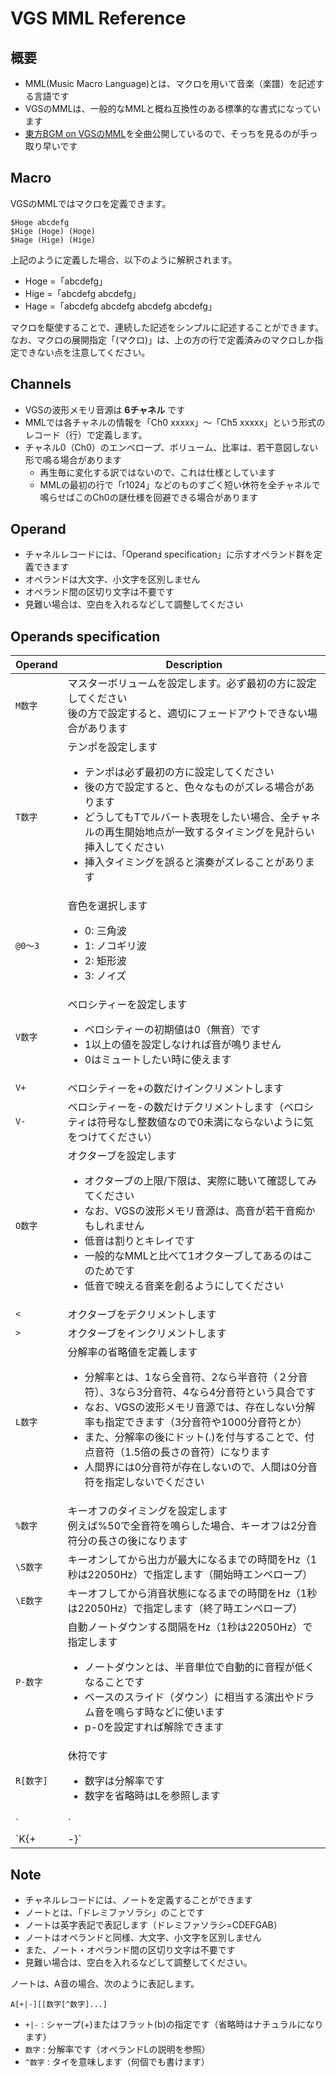 # VGS MML Reference

## 概要
- MML(Music Macro Language)とは、マクロを用いて音楽（楽譜）を記述する言語です
- VGSのMMLは、一般的なMMLと概ね互換性のある標準的な書式になっています
- [東方BGM on VGSのMML](https://github.com/suzukiplan/Touhou-VGS-MML-data)を全曲公開しているので、そっちを見るのが手っ取り早いです

## Macro
VGSのMMLではマクロを定義できます。
```mml
$Hoge abcdefg
$Hige (Hoge) (Hoge)
$Hage (Hige) (Hige)
```

上記のように定義した場合、以下のように解釈されます。
- Hoge =「abcdefg」
- Hige =「abcdefg abcdefg」
- Hage =「abcdefg abcdefg abcdefg abcdefg」

マクロを駆使することで、連続した記述をシンプルに記述することができます。
なお、マクロの展開指定「(マクロ)」は、上の方の行で定義済みのマクロしか指定できない点を注意してください。

## Channels
- VGSの波形メモリ音源は __6チャネル__ です
- MMLでは各チャネルの情報を「Ch0 xxxxx」～「Ch5 xxxxx」という形式のレコード（行）で定義します。
- チャネル0（Ch0）のエンベロープ、ボリューム、比率は、若干意図しない形で鳴る場合があります
  - 再生毎に変化する訳ではないので、これは仕様としています
  - MMLの最初の行で「r1024」などのものすごく短い休符を全チャネルで鳴らせばこのCh0の謎仕様を回避できる場合があります

## Operand
- チャネルレコードには、「Operand specification」に示すオペランド群を定義できます
- オペランドは大文字、小文字を区別しません
- オペランド間の区切り文字は不要です
- 見難い場合は、空白を入れるなどして調整してください

## Operands specification
|Operand|Description|
|---|---|
|`M数字`|マスターボリュームを設定します。必ず最初の方に設定してください<br>後の方で設定すると、適切にフェードアウトできない場合があります|
|`T数字`|テンポを設定します<ul><li>テンポは必ず最初の方に設定してください</li><li>後の方で設定すると、色々なものがズレる場合があります</li><li>どうしてもTでルバート表現をしたい場合、全チャネルの再生開始地点が一致するタイミングを見計らい挿入してください</li><li>挿入タイミングを誤ると演奏がズレることがあります</li></ul>|
|`@0～3`|音色を選択します<ul><li>0: 三角波</li><li>1: ノコギリ波</li><li>2: 矩形波</li><li>3: ノイズ</li></ul>|
|`V数字`|ベロシティーを設定します<ul><li>ベロシティーの初期値は0（無音）です</li><li>1以上の値を設定しなければ音が鳴りません</li><li>0はミュートしたい時に使えます</li></ul>|
|`V+`|ベロシティーを+の数だけインクリメントします|
|`V-`|ベロシティーを-の数だけデクリメントします（ベロシティは符号なし整数値なので0未満にならないように気をつけてください）|
|`O数字`|オクターブを設定します<ul><li>オクターブの上限/下限は、実際に聴いて確認してみてください</li><li>なお、VGSの波形メモリ音源は、高音が若干音痴かもしれません</li><li>低音は割りとキレイです</li><li>一般的なMMLと比べて1オクターブしてあるのはこのためです</li><li>低音で映える音楽を創るようにしてください</li></ul>|
|`<`|オクターブをデクリメントします|
|`>`|オクターブをインクリメントします|
|`L数字`|分解率の省略値を定義します<ul><li>分解率とは、1なら全音符、2なら半音符（２分音符）、3なら3分音符、4なら4分音符という具合です</li><li>なお、VGSの波形メモリ音源では、存在しない分解率も指定できます（3分音符や1000分音符とか）</li><li>また、分解率の後にドット(.)を付与することで、付点音符（1.5倍の長さの音符）になります</li><li>人間界には0分音符が存在しないので、人間は0分音符を指定しないでください</li></ul>|
|`%数字`|キーオフのタイミングを設定します<br>例えば%50で全音符を鳴らした場合、キーオフは2分音符分の長さの後になります|
|`\S数字`|キーオンしてから出力が最大になるまでの時間をHz（1秒は22050Hz）で指定します（開始時エンベロープ）|
|`\E数字`|キーオフしてから消音状態になるまでの時間をHz（1秒は22050Hz）で指定します（終了時エンベロープ）|
|`P-数字`|自動ノートダウンする間隔をHz（1秒は22050Hz）で指定します<ul><li>ノートダウンとは、半音単位で自動的に音程が低くなることです</li><li>ベースのスライド（ダウン）に相当する演出やドラム音を鳴らす時などに使います</li><li>p-0を設定すれば解除できます</li></ul>|
|`R[数字]`|休符です<ul><li>数字は分解率です</li><li>数字を省略時はLを参照します</li></ul>|
|`|`|ループです<ul><li>１回だけ書けます</li><li>VGSは22050をテンポ基準の値で分解率除算したw値で各チャネルが進行し、唯一の同期タイミングは曲の先頭のみであることを注意してループを設定する必要があります</li></ul>|
|`K{+|-}`|移調をします<ul><li>+で半音上、-で半音下、++で全音上、--で全音下</li><li>ループ時には引き継がれません</li></ul>|

## Note
- チャネルレコードには、ノートを定義することができます
- ノートとは、「ドレミファソラシ」のことです
- ノートは英字表記で表記します（ドレミファソラシ=CDEFGAB）
- ノートはオペランドと同様、大文字、小文字を区別しません
- また、ノート・オペランド間の区切り文字は不要です
- 見難い場合は、空白を入れるなどして調整してください。

ノートは、A音の場合、次のように表記します。
```mml
A[+|-][[数字[^数字]...]
```
- `+|-` : シャープ(+)またはフラット(b)の指定です（省略時はナチュラルになります）
- `数字` : 分解率です（オペランドLの説明を参照）
- `^数字` : タイを意味します（何個でも書けます）
